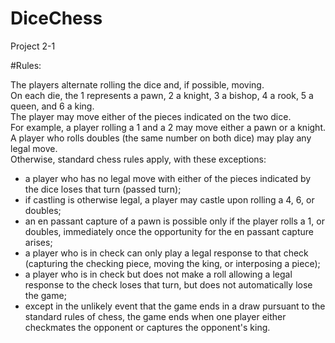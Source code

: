 # DiceChess
Project 2-1 


#Rules:

The players alternate rolling the dice and, if possible, moving.    
On each die, the 1 represents a pawn, 2 a knight, 3 a bishop, 4 a rook, 5 a queen, and 6 a king.  
The player may move either of the pieces indicated on the two dice.   
For example, a player rolling a 1 and a 2 may move either a pawn or a knight.  
A player who rolls doubles (the same number on both dice) may play any legal move.  
Otherwise, standard chess rules apply, with these exceptions:

* a player who has no legal move with either of the pieces indicated by the dice loses that turn (passed turn);
* if castling is otherwise legal, a player may castle upon rolling a 4, 6, or doubles;
* an en passant capture of a pawn is possible only if the player rolls a 1, or doubles, immediately once the opportunity for the en passant capture arises;
* a player who is in check can only play a legal response to that check (capturing the checking piece, moving the king, or interposing a piece);
* a player who is in check but does not make a roll allowing a legal response to the check loses that turn, but does not automatically lose the game;
* except in the unlikely event that the game ends in a draw pursuant to the standard rules of chess, the game ends when one player either checkmates the opponent or captures the opponent's king.